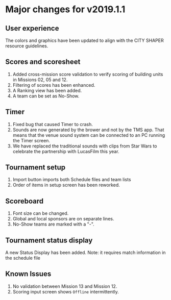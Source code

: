 # Major changes for v2019.1.1

## User experience

The colors and graphics have been updated to align with the CITY SHAPER resource guidelines.

## Scores and scoresheet

1. Added cross-mission score validation to verify scoring of building units in Missions 02, 05 and 12.
1. Filtering of scores has been enhanced.
1. A Ranking view has been added.
1. A team can be set as No-Show.

## Timer

1. Fixed bug that caused Timer to crash.
1. Sounds are now generated by the brower and not by the TMS app. That means that the venue sound system can be connected to an PC running the Timer screen.
1. We have replaced the traditional sounds with clips from Star Wars to celebrate the partnership with LucasFilm this year.

## Tournament setup

1. Import button imports both Schedule files and team lists
1. Order of items in setup screen has been reworked.

## Scoreboard

1. Font size can be changed.
1. Global and local sponsors are on separate lines.
1. No-Show teams are marked with a "-".

## Tournament status display

A new Status Display has been added. Note: it requires match information in the schedule file

## Known Issues

1. No validation between Mission 13 and Mission 12.
1. Scoring input screen shows `Offline` intermittently.
